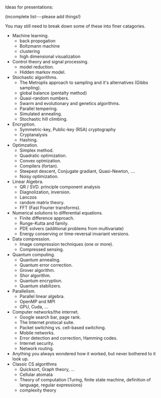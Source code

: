 
Ideas for presentations:

(incomplete list---please add things!)

You may still need to break down some of these into finer catagories.

 - Machine learning.
   - back propogation
   - Boltzmann machine
   - clustering
   - high dimensional visualization
 - Control theory and signal processing.
   - model reduction.
   - Hidden markov model.
 - Stochastic algorithms.
   - The Metroplis approach to sampling and it's alternatives (Gibbs sampling).
   - global balance (pentalty method)
   - Quasi-random numbers.
   - Swarm and evolutionary and genetics algorithms.
   - Parallel tempering.
   - Simulated annealing.
   - Stochastic hill climbing.
 - Encryption.
   - Symmetric-key, Public-key (RSA) cryptography
   - Cryptanalysis
   - Hashing.
 - Optimzation.
   - Simplex method.
   - Quadratic optimization.
   - Convex optmization.
   - Compilers (fortan).
   - Steepest descent, Conjugate gradiant, Quasi-Newton, ....
   - Noisy optimization.
 - Linear Algebra.
   - QR / SVD. principle component analysis
   - Diagnolization, inversion.
   - Lanczos
   - random matrix theory.
   - FFT (Fast Fourier transforms).
 - Numerical solutions to differential equations.
   - Finite difference approach.
   - Runge-Kutta and family.
   - PDE solvers (additional problems from multivariate)
   - Energy conserving or time-reversal invariant versions.
 - Data compression.
   - Image compression techniques (one or more).
   - Compressed sensing.
 - Quantum computing.
   - Quantum annealing.
   - Quantum error correction.
   - Grover algorithm. 
   - Shor algorithm.
   - Quantum encryption.
   - Quantum stabilizers.
 - Parallelism.
   - Parallel linear algebra.
   - OpenMP and MPI
   - GPU, Cuda, ...
 - Computer networks/the internet.
   - Google search bar, page rank.
   - The Internet protocal suite.
   - Packet switching vs. cell-based switching.
   - Mobile networks.
   - Error detection and correction, Hamming codes.
   - Internet security.
   - Network routing.
 - Anything you always wondered how it worked, but never bothered to it look up.
 - Classic CS algorithms
   - Quicksort, Graph theory, ...
   - Cellular atomata
   - Theory of computation (Turing, finite state machine, definition of language, regular expressions)
   - complexity theory
